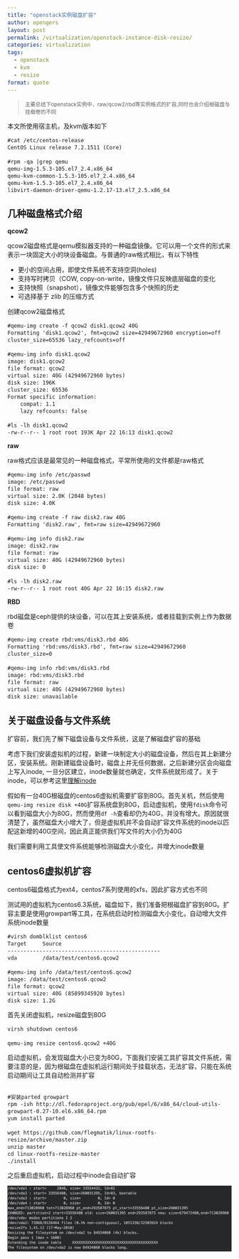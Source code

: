 ```yaml
---
title: "openstack实例磁盘扩容"
author: opengers
layout: post
permalink: /virtualization/openstack-instance-disk-resize/
categories: virtualization
tags:
  - openstack
  - kvm
  - resize
format: quote
---
```


><small>主要总结下openstack实例中，raw/qcow2/rbd等实例格式的扩容,同时也会介绍根磁盘与挂载卷的不同</small>    

本文所使用宿主机，及kvm版本如下     

``` shell
#cat /etc/centos-release
CentOS Linux release 7.2.1511 (Core) 

#rpm -qa |grep qemu
qemu-img-1.5.3-105.el7_2.4.x86_64
qemu-kvm-common-1.5.3-105.el7_2.4.x86_64
qemu-kvm-1.5.3-105.el7_2.4.x86_64
libvirt-daemon-driver-qemu-1.2.17-13.el7_2.5.x86_64
```

## 几种磁盘格式介绍      

**qcow2**  

qcow2磁盘格式是qemu模拟器支持的一种磁盘镜像。它可以用一个文件的形式来表示一块固定大小的块设备磁盘。与普通的raw格式相比，有以下特性

* 更小的空间占用，即使文件系统不支持空洞(holes)     
* 支持写时拷贝（COW, copy-on-write，镜像文件只反映底层磁盘的变化   
* 支持快照（snapshot），镜像文件能够包含多个快照的历史   
* 可选择基于 zlib 的压缩方式     

创建qcow2磁盘格式      

``` shell
#qemu-img create -f qcow2 disk1.qcow2 40G
Formatting 'disk1.qcow2', fmt=qcow2 size=42949672960 encryption=off cluster_size=65536 lazy_refcounts=off 

#qemu-img info disk1.qcow2 
image: disk1.qcow2
file format: qcow2
virtual size: 40G (42949672960 bytes)
disk size: 196K
cluster_size: 65536
Format specific information:
    compat: 1.1
    lazy refcounts: false

#ls -lh disk1.qcow2 
-rw-r--r-- 1 root root 193K Apr 22 16:13 disk1.qcow2
```

**raw**   

raw格式应该是最常见的一种磁盘格式，平常所使用的文件都是raw格式    

``` shell
#qemu-img info /etc/passwd
image: /etc/passwd
file format: raw
virtual size: 2.0K (2048 bytes)
disk size: 4.0K

#qemu-img create -f raw disk2.raw 40G
Formatting 'disk2.raw', fmt=raw size=42949672960 

#qemu-img info disk2.raw 
image: disk2.raw
file format: raw
virtual size: 40G (42949672960 bytes)
disk size: 0

#ls -lh disk2.raw 
-rw-r--r-- 1 root root 40G Apr 22 16:15 disk2.raw
```

**RBD**    

rbd磁盘是ceph提供的块设备，可以在其上安装系统，或者挂载到实例上作为数据卷     

``` shell
#qemu-img create rbd:vms/disk3.rbd 40G
Formatting 'rbd:vms/disk3.rbd', fmt=raw size=42949672960 cluster_size=0 

#qemu-img info rbd:vms/disk3.rbd
image: rbd:vms/disk3.rbd
file format: raw
virtual size: 40G (42949672960 bytes)
disk size: unavailable
```    

## 关于磁盘设备与文件系统    

扩容前，我们先了解下磁盘设备与文件系统，这是了解磁盘扩容的基础        

考虑下我们安装虚拟机的过程，新建一块制定大小的磁盘设备，然后在其上新建分区，安装系统。刚新建磁盘设备时，磁盘上并无任何数据，之后新建分区会向磁盘上写入inode, 一旦分区建立，inode数量就也确定，文件系统就形成了。关于inode，可以参考这里[理解inode](http://www.ruanyifeng.com/blog/2011/12/inode.html)    

假如有一台40G根磁盘的centos6虚拟机需要扩容到80G。首先关机，然后使用`qemu-img resize disk +40G`扩容系统盘到80G，启动虚拟机，使用`fdisk`命令可以看到磁盘大小为80G，然而使用`df -h`查看却仍为40G，并没有增大。原因就很清楚了，虽然磁盘大小增大了，但是虚拟机并不会自动扩容文件系统的inode以匹配这新增的40G空间，因此真正能供我们写文件的大小仍为40G    

我们需要利用工具使文件系统能够检测磁盘大小变化，并增大inode数量   

## centos6虚拟机扩容           

centos6磁盘格式为ext4，centos7系列使用的xfs，因此扩容方式也不同      

测试用的虚拟机为centos6.3系统，磁盘如下，我们准备把根磁盘扩容到80G。扩容主要是使用growpart等工具，在系统启动时检测磁盘大小变化，自动增大文件系统inode数量    

``` shell    
#virsh domblklist centos6
Target     Source
------------------------------------------------
vda        /data/test/centos6.qcow2

#qemu-img info /data/test/centos6.qcow2
image: /data/test/centos6.qcow2
file format: qcow2
virtual size: 40G (85899345920 bytes)
disk size: 1.2G

```

首先关闭虚拟机，resize磁盘到80G    

``` shell
virsh shutdown centos6

qemu-img resize centos6.qcow2 +40G
```

启动虚拟机，会发现磁盘大小已变为80G，下面我们安装工具扩容其文件系统，需要注意的是，因为根磁盘在虚拟机运行期间处于挂载状态，无法扩容，只能在系统启动期间让工具自动检测并扩容     
  
``` shell

#安装parted growpart
rpm -ivh http://dl.fedoraproject.org/pub/epel/6/x86_64/cloud-utils-growpart-0.27-10.el6.x86_64.rpm
yum install parted

wget https://github.com/flegmatik/linux-rootfs-resize/archive/master.zip 
unzip master
cd linux-rootfs-resize-master
./install
```

之后重启虚拟机，启动过程中inode会自动扩容   

![resize](/images/openstack/install-resize/resize1.png)    


       
